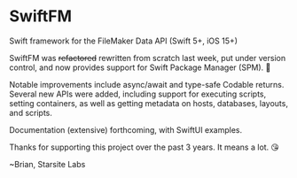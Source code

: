 # SwiftFM

Swift framework for the FileMaker Data API (Swift 5+, iOS 15+)

SwiftFM was ~~refactored~~ rewritten from scratch last week, put under version control, and now provides support for Swift Package Manager (SPM). 🎉

Notable improvements include async/await and type-safe Codable returns. Several new APIs were added, including support for executing scripts, setting containers, as well as getting metadata on hosts, databases, layouts, and scripts.

Documentation (extensive) forthcoming, with SwiftUI examples.

Thanks for supporting this project over the past 3 years. It means a lot. 😘

~Brian, Starsite Labs
